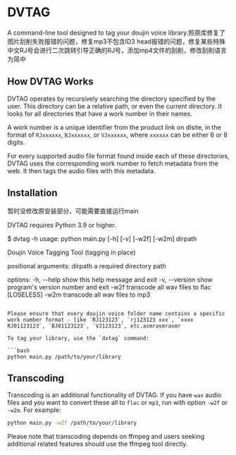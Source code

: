 # DVTAG

A command-line tool designed to tag your doujin voice library.照原库修复了图片刮削失败报错的问题，修复mp3不包含ID3 head报错的问题，修复某些特殊中文RJ号会进行二次跳转引导正确的RJ号，添加mp4文件的刮削，修改刮削语言为简中

## How DVTAG Works

DVTAG operates by recursively searching the directory specified by the user. This directory can be a relative path, or even the current directory. It looks for all directories that have a work number in their names.

A work number is a unique identifier from the product link on dlsite, in the format of `RJxxxxxx`, `BJxxxxxx`, or `VJxxxxxx`, where `xxxxxx` can be either 6 or 8 digits.

For every supported audio file format found inside each of these directories, DVTAG uses the corresponding work number to fetch metadata from the web. It then tags the audio files with this metadata.

## Installation

暂时没修改原安装部分，可能需要直接运行main

DVTAG requires Python 3.9 or higher. 

$ dvtag -h
usage: python main.py [-h] [-v] [-w2f] [-w2m] dirpath

Doujin Voice Tagging Tool (tagging in place)

positional arguments:
  dirpath        a required directory path

options:
  -h, --help     show this help message and exit
  -v, --version  show program's version number and exit
  -w2f           transcode all wav files to flac [LOSELESS]
  -w2m           transcode all wav files to mp3

```

Please ensure that every doujin voice folder name contains a specific work number format - like `RJ123123`, `rj123123 xxx`, `xxxx RJ01123123`, `BJ01123123`, `VJ123123`, etc.asmrasmrasmr

To tag your library, use the `dvtag` command:

```bash
python main.py /path/to/your/library
```

## Transcoding

Transcoding is an additional functionality of DVTAG. If you have `wav` audio files and you want to convert these all to `flac` or `mp3`, run with option `-w2f` or `-w2m`. For example:

```bash
python main.py -w2f /path/to/your/library
```

Please note that transcoding depends on ffmpeg and users seeking additional related features should use the ffmpeg tool directly.
